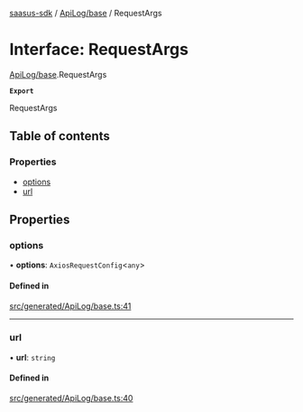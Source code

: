 [saasus-sdk](../README.md) / [ApiLog/base](../modules/ApiLog_base.md) / RequestArgs

# Interface: RequestArgs

[ApiLog/base](../modules/ApiLog_base.md).RequestArgs

**`Export`**

RequestArgs

## Table of contents

### Properties

- [options](ApiLog_base.RequestArgs.md#options)
- [url](ApiLog_base.RequestArgs.md#url)

## Properties

### options

• **options**: `AxiosRequestConfig`\<`any`\>

#### Defined in

[src/generated/ApiLog/base.ts:41](https://github.com/saasus-platform/saasus-sdk-javascript/blob/2c78b0a/src/generated/ApiLog/base.ts#L41)

___

### url

• **url**: `string`

#### Defined in

[src/generated/ApiLog/base.ts:40](https://github.com/saasus-platform/saasus-sdk-javascript/blob/2c78b0a/src/generated/ApiLog/base.ts#L40)
